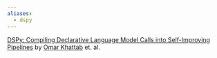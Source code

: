 ```yaml
---
aliases:
  - dspy
---
```


[DSPy: Compiling Declarative Language Model Calls into Self-Improving Pipelines](https://arxiv.org/abs/2310.03714) by [Omar Khattab](https://twitter.com/lateinteraction) et. al. 

